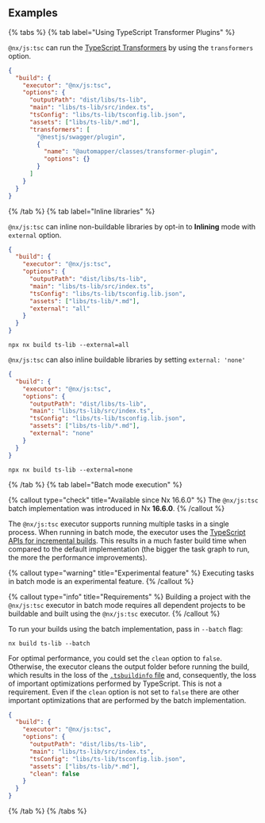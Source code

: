 ## Examples

{% tabs %}
{% tab label="Using TypeScript Transformer Plugins" %}

`@nx/js:tsc` can run the [TypeScript Transformers](https://github.com/madou/typescript-transformer-handbook) by using the `transformers` option.

```json {% fileName="libs/ts-lib/project.json" %}
{
  "build": {
    "executor": "@nx/js:tsc",
    "options": {
      "outputPath": "dist/libs/ts-lib",
      "main": "libs/ts-lib/src/index.ts",
      "tsConfig": "libs/ts-lib/tsconfig.lib.json",
      "assets": ["libs/ts-lib/*.md"],
      "transformers": [
        "@nestjs/swagger/plugin",
        {
          "name": "@automapper/classes/transformer-plugin",
          "options": {}
        }
      ]
    }
  }
}
```

{% /tab %}
{% tab label="Inline libraries" %}

`@nx/js:tsc` can inline non-buildable libraries by opt-in to **Inlining** mode with `external` option.

```json {% fileName="libs/ts-lib/project.json" %}
{
  "build": {
    "executor": "@nx/js:tsc",
    "options": {
      "outputPath": "dist/libs/ts-lib",
      "main": "libs/ts-lib/src/index.ts",
      "tsConfig": "libs/ts-lib/tsconfig.lib.json",
      "assets": ["libs/ts-lib/*.md"],
      "external": "all"
    }
  }
}
```

```shell
npx nx build ts-lib --external=all
```

`@nx/js:tsc` can also inline buildable libraries by setting `external: 'none'`

```json {% fileName="libs/ts-lib/project.json" %}
{
  "build": {
    "executor": "@nx/js:tsc",
    "options": {
      "outputPath": "dist/libs/ts-lib",
      "main": "libs/ts-lib/src/index.ts",
      "tsConfig": "libs/ts-lib/tsconfig.lib.json",
      "assets": ["libs/ts-lib/*.md"],
      "external": "none"
    }
  }
}
```

```shell
npx nx build ts-lib --external=none
```

{% /tab %}
{% tab label="Batch mode execution" %}

{% callout type="check" title="Available since Nx 16.6.0" %}
The `@nx/js:tsc` batch implementation was introduced in Nx **16.6.0**.
{% /callout %}

The `@nx/js:tsc` executor supports running multiple tasks in a single process. When running in batch mode, the executor uses the [TypeScript APIs for incremental builds](https://www.typescriptlang.org/docs/handbook/project-references.html#build-mode-for-typescript). This results in a much faster build time when compared to the default implementation (the bigger the task graph to run, the more the performance improvements).

{% callout type="warning" title="Experimental feature" %}
Executing tasks in batch mode is an experimental feature.
{% /callout %}

{% callout type="info" title="Requirements" %}
Building a project with the `@nx/js:tsc` executor in batch mode requires all dependent projects to be buildable and built using the `@nx/js:tsc` executor.
{% /callout %}

To run your builds using the batch implementation, pass in `--batch` flag:

```shell
nx build ts-lib --batch
```

For optimal performance, you could set the `clean` option to `false`. Otherwise, the executor cleans the output folder before running the build, which results in the loss of the [`.tsbuildinfo` file](https://www.typescriptlang.org/tsconfig/#tsBuildInfoFile) and, consequently, the loss of important optimizations performed by TypeScript. This is not a requirement. Even if the `clean` option is not set to `false` there are other important optimizations that are performed by the batch implementation.

```json {% fileName="libs/ts-lib/project.json" %}
{
  "build": {
    "executor": "@nx/js:tsc",
    "options": {
      "outputPath": "dist/libs/ts-lib",
      "main": "libs/ts-lib/src/index.ts",
      "tsConfig": "libs/ts-lib/tsconfig.lib.json",
      "assets": ["libs/ts-lib/*.md"],
      "clean": false
    }
  }
}
```

{% /tab %}
{% /tabs %}
